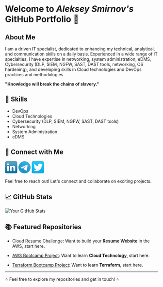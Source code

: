 # Welcome to *Aleksey Smirnov's* GitHub Portfolio 👋

## About Me

I am a driven IT specialist, dedicated to enhancing my technical, analytical, and communication skills on a daily basis. Experienced in a wide range of IT specialties, I have expertise in networking, system administration, eDMS, Cybersecurity (DLP, SIEM, NGFW, SAST, DAST tools, networking, OS hardening), and developing skills in Cloud technologies and DevOps practices and methodologies.

**"Knowledge will break the chains of slavery."**

## 🚀 Skills

- DevOps
- Cloud Technologies
- Cybersecurity (DLP, SIEM, NGFW, SAST, DAST tools)
- Networking
- System Administration
- eDMS

## 🔗 Connect with Me

[<img src="./assets/linkedin-48x48.png" alt="LinkedIn" width="40" height="40">](https://linkedin.com/in/sm1lex)
[<img src="./assets/telegram.svg" alt="Telegram" width="40" height="40">](https://twitter.com/yourtwitterhandle)
[<img src="./assets/twitter-48x48.png" alt="XTwitter" width="40" height="40">](https://www.yourwebsite.com/)

Feel free to reach out! Let's connect and collaborate on exciting projects.

## 📈 GitHub Stats

![Your GitHub Stats](https://github-readme-stats.vercel.app/api?username=sm1lexops&show_icons=true&hide_border=true)

## 📚 Featured Repositories
- [Cloud Resume Challenge](https://github.com/sm1lexops/aws-bootcamp-cruddur-2023): Want to build your **Resume Website** in the AWS, start here.

- [AWS Bootcamp Project](https://github.com/sm1lexops/aws-bootcamp-cruddur-2023): Want to learn **Cloud Technology**, start here.

- [Terraform Bootcamp Project](https://github.com/sm1lexops/terraform-beginner-bootcamp-2023): Want to learn **Terraform**, start here.

---

⭐️ Feel free to explore my repositories and get in touch! ⭐️

